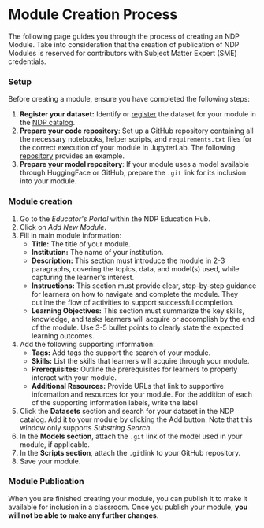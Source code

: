 # Module Creation Process

The following page guides you through the process of creating an NDP Module. Take into consideration that the creation of publication of NDP Modules is reserved for contributors with Subject Matter Expert (SME) credentials. 

### Setup

Before creating a module, ensure you have completed the following steps:

1. **Register your dataset:** Identify or [register](../catalog/register-data.md) the dataset for your module in the [NDP catalog](https://nationaldataplatform.org/ckandata).  
2. **Prepare your code repository**: Set up a GitHub repository containing all the necessary notebooks, helper scripts, and `requirements.txt` files for the correct execution of your module in JupyterLab. The following [repository]() provides an example. 
3. **Prepare your model repository**: If your module uses a model available through HuggingFace or GitHub, prepare the `.git` link for its inclusion into your module.

### Module creation

1. Go to the *Educator's Portal* within the NDP Education Hub. 
2. Click on *Add New Module*. 
3. Fill in main module information:
    - **Title:** The title of your module. 
    - **Institution:** The name of your institution.
    - **Description:** This section must introduce the module in 2-3 paragraphs, covering the topics, data, and model(s) used, while capturing the learner's interest.
    - **Instructions:** This section must provide clear, step-by-step guidance for learners on how to navigate and complete the module. They outline the flow of activities to support successful completion.
    - **Learning Objectives:** This section must summarize the key skills, knowledge, and tasks learners will acquire or accomplish by the end of the module. Use 3-5 bullet points to clearly state the expected learning outcomes.
4. Add the following supporting information:
    - **Tags:** Add tags the support the search of your module.
    - **Skills:** List the skills that learners will acquire through your module. 
    - **Prerequisites:** Outline the prerequisites for learners to properly interact with your module. 
    - **Additional Resources:** Provide URLs that link to supportive information and resources for your module.
    For the addition of each of the supporting information labels, write the label 
5. Click the **Datasets** section and search for your dataset in the NDP catalog. Add it to your module by clicking the Add button. Note that this window only supports *Substring Search*.
6. In the **Models section**, attach the `.git` link of the model used in your module, if applicable.
7. In the **Scripts section**, attach the `.git`link to your GitHub repository. 
8. Save your module. 

### Module Publication

When you are finished creating your module, you can publish it to make it available for inclusion in a classroom. Once you publish your module, **you will not be able to make any further changes**. 

